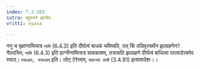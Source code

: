 ```yaml
---
index: 7.3.103
sutra: बहुवचने झल्येत्
vritti: nyasa

---
```

ननु च वृक्षाणामित्यत्र `नामि` (6.4.3) इति दीर्घत्वं बाधकं भविष्यति, तत् किं तन्निवृत्त्यर्थेन झल्ग्रहणेन? नैतदस्ति; `नामि` (6.4.3) इति ह्यग्नीनामित्यत्र सावकाशम्, तत्रासति झल्ग्रहणे दीर्घत्वं बाधित्वा परत्वादेत्त्वमेव स्यात्।
`पचध्वम्, यजध्वम्` इति। लोट् टेरेत्त्वम्, `सवाभ्यां वामौ` (3.4.91) इत्यामादेशः।।